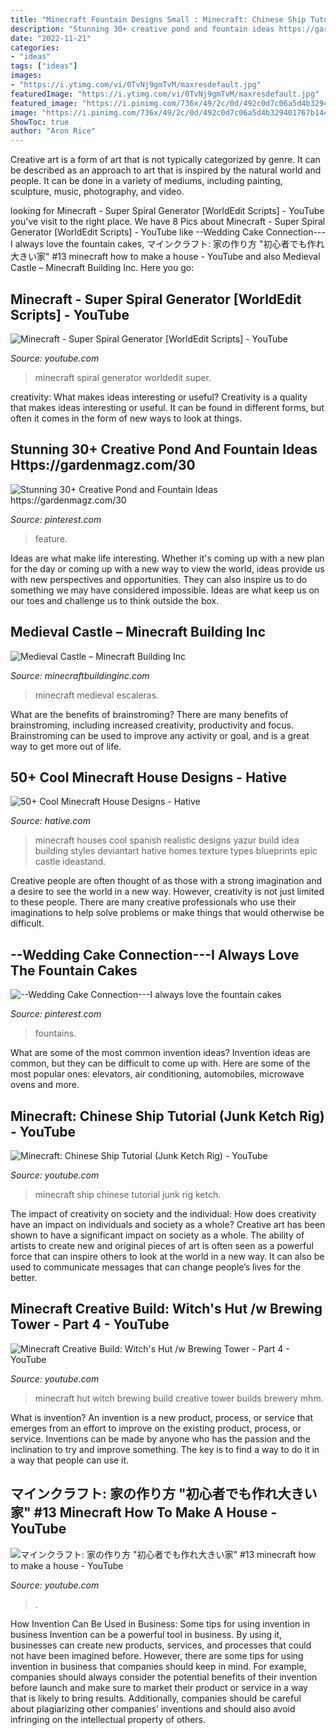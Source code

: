 ```yaml
---
title: "Minecraft Fountain Designs Small : Minecraft: Chinese Ship Tutorial (junk Ketch Rig)"
description: "Stunning 30+ creative pond and fountain ideas https://gardenmagz.com/30"
date: "2022-11-21"
categories:
- "ideas"
tags: ["ideas"]
images:
- "https://i.ytimg.com/vi/0TvNj9gmTvM/maxresdefault.jpg"
featuredImage: "https://i.ytimg.com/vi/0TvNj9gmTvM/maxresdefault.jpg"
featured_image: "https://i.pinimg.com/736x/49/2c/0d/492c0d7c06a5d4b329401767b14c77e8.jpg"
image: "https://i.pinimg.com/736x/49/2c/0d/492c0d7c06a5d4b329401767b14c77e8.jpg"
ShowToc: true
author: "Aron Rice"
---
```



Creative art is a form of art that is not typically categorized by genre. It can be described as an approach to art that is inspired by the natural world and people. It can be done in a variety of mediums, including painting, sculpture, music, photography, and video.

	

		
looking for Minecraft - Super Spiral Generator [WorldEdit Scripts] - YouTube you've visit to the right place. We have 8 Pics about Minecraft - Super Spiral Generator [WorldEdit Scripts] - YouTube like --Wedding Cake Connection---I always love the fountain cakes, マインクラフト: 家の作り方 &quot;初心者でも作れ大きい家&quot; #13 minecraft how to make a house - YouTube and also Medieval Castle – Minecraft Building Inc. Here you go:
		
    
## Minecraft - Super Spiral Generator [WorldEdit Scripts] - YouTube

<img loading=lazy src="http://i.ytimg.com/vi/djHj5zriwKk/maxresdefault.jpg" onerror="this.onerror=null;this.src='https://tse3.mm.bing.net/th?id=OIP.bTlpoI2FsHbbMSJkGj9i5gHaEK&amp;pid=15.1';" alt="Minecraft - Super Spiral Generator [WorldEdit Scripts] - YouTube">

_Source: youtube.com_

>minecraft spiral generator worldedit super. 

	

creativity: What makes ideas interesting or useful?
Creativity is a quality that makes ideas interesting or useful. It can be found in different forms, but often it comes in the form of new ways to look at things.

    
## Stunning 30+ Creative Pond And Fountain Ideas Https://gardenmagz.com/30

<img loading=lazy src="https://i.pinimg.com/736x/49/2c/0d/492c0d7c06a5d4b329401767b14c77e8.jpg" onerror="this.onerror=null;this.src='https://tse2.mm.bing.net/th?id=OIP.C-FaJBKHEZ9fcY6DAe4yOAHaK8&amp;pid=15.1';" alt="Stunning 30+ Creative Pond and Fountain Ideas https://gardenmagz.com/30">

_Source: pinterest.com_

>feature. 

	

Ideas are what make life interesting. Whether it's coming up with a new plan for the day or coming up with a new way to view the world, ideas provide us with new perspectives and opportunities. They can also inspire us to do something we may have considered impossible. Ideas are what keep us on our toes and challenge us to think outside the box.

    
## Medieval Castle – Minecraft Building Inc

<img loading=lazy src="https://minecraftbuildinginc.com/wp-content/uploads/2013/02/The-Ballroom.jpg" onerror="this.onerror=null;this.src='https://tse3.mm.bing.net/th?id=OIP.ueDctjGfE5vZ2ifyFlng2gHaEo&amp;pid=15.1';" alt="Medieval Castle – Minecraft Building Inc">

_Source: minecraftbuildinginc.com_

>minecraft medieval escaleras. 

	

What are the benefits of brainstroming?
There are many benefits of brainstroming, including increased creativity, productivity and focus. Brainstroming can be used to improve any activity or goal, and is a great way to get more out of life.

    
## 50+ Cool Minecraft House Designs - Hative

<img loading=lazy src="https://hative.com/wp-content/uploads/2014/02/minecraft-houses/spanish-house-idea-19.jpg" onerror="this.onerror=null;this.src='https://tse3.mm.bing.net/th?id=OIP.Yn_ZFEbbg7cg8Y6uheUVJwHaEL&amp;pid=15.1';" alt="50+ Cool Minecraft House Designs - Hative">

_Source: hative.com_

>minecraft houses cool spanish realistic designs yazur build idea building styles deviantart hative homes texture types blueprints epic castle ideastand. 

	

Creative people are often thought of as those with a strong imagination and a desire to see the world in a new way. However, creativity is not just limited to these people. There are many creative professionals who use their imaginations to help solve problems or make things that would otherwise be difficult.

    
## --Wedding Cake Connection---I Always Love The Fountain Cakes

<img loading=lazy src="https://i.pinimg.com/736x/c5/fb/c1/c5fbc1b42eac7d5bf5ec6301bfcdf6c2.jpg" onerror="this.onerror=null;this.src='https://tse1.mm.bing.net/th?id=OIP.BCy7Sdfc07U3FkXZDvZupQHaOw&amp;pid=15.1';" alt="--Wedding Cake Connection---I always love the fountain cakes">

_Source: pinterest.com_

>fountains. 

	

What are some of the most common invention ideas?
Invention ideas are common, but they can be difficult to come up with. Here are some of the most popular ones: elevators, air conditioning, automobiles, microwave ovens and more.

    
## Minecraft: Chinese Ship Tutorial (Junk Ketch Rig) - YouTube

<img loading=lazy src="https://i.ytimg.com/vi/x3Txq36SZsU/maxresdefault.jpg" onerror="this.onerror=null;this.src='https://tse3.mm.bing.net/th?id=OIP.LSVHT90Av70rqCeMoGfNRAHaEK&amp;pid=15.1';" alt="Minecraft: Chinese Ship Tutorial (Junk Ketch Rig) - YouTube">

_Source: youtube.com_

>minecraft ship chinese tutorial junk rig ketch. 

	

The impact of creativity on society and the individual: How does creativity have an impact on individuals and society as a whole?
Creative art has been shown to have a significant impact on society as a whole. The ability of artists to create new and original pieces of art is often seen as a powerful force that can inspire others to look at the world in a new way. It can also be used to communicate messages that can change people’s lives for the better.

    
## Minecraft Creative Build: Witch&#039;s Hut /w Brewing Tower - Part 4 - YouTube

<img loading=lazy src="http://i.ytimg.com/vi/B0MXZ2j_MHM/maxresdefault.jpg" onerror="this.onerror=null;this.src='https://tse1.mm.bing.net/th?id=OIP.oWSSh3CZKPoJCtT9biZ8gQHaEK&amp;pid=15.1';" alt="Minecraft Creative Build: Witch&#039;s Hut /w Brewing Tower - Part 4 - YouTube">

_Source: youtube.com_

>minecraft hut witch brewing build creative tower builds brewery mhm. 

	

What is invention?
An invention is a new product, process, or service that emerges from an effort to improve on the existing product, process, or service. Inventions can be made by anyone who has the passion and the inclination to try and improve something. The key is to find a way to do it in a way that people can use it.

    
## マインクラフト: 家の作り方 &quot;初心者でも作れ大きい家&quot; #13 Minecraft How To Make A House - YouTube

<img loading=lazy src="https://i.ytimg.com/vi/0TvNj9gmTvM/maxresdefault.jpg" onerror="this.onerror=null;this.src='https://tse1.mm.bing.net/th?id=OIP.ckoH-mb-gMsY8IACmNmaIAHaEK&amp;pid=15.1';" alt="マインクラフト: 家の作り方 &quot;初心者でも作れ大きい家&quot; #13 minecraft how to make a house - YouTube">

_Source: youtube.com_

>. 

	

How Invention Can Be Used in Business: Some tips for using invention in business
Invention can be a powerful tool in business. By using it, businesses can create new products, services, and processes that could not have been imagined before. However, there are some tips for using invention in business that companies should keep in mind. For example, companies should always consider the potential benefits of their invention before launch and make sure to market their product or service in a way that is likely to bring results. Additionally, companies should be careful about plagiarizing other companies’ inventions and should also avoid infringing on the intellectual property of others.

